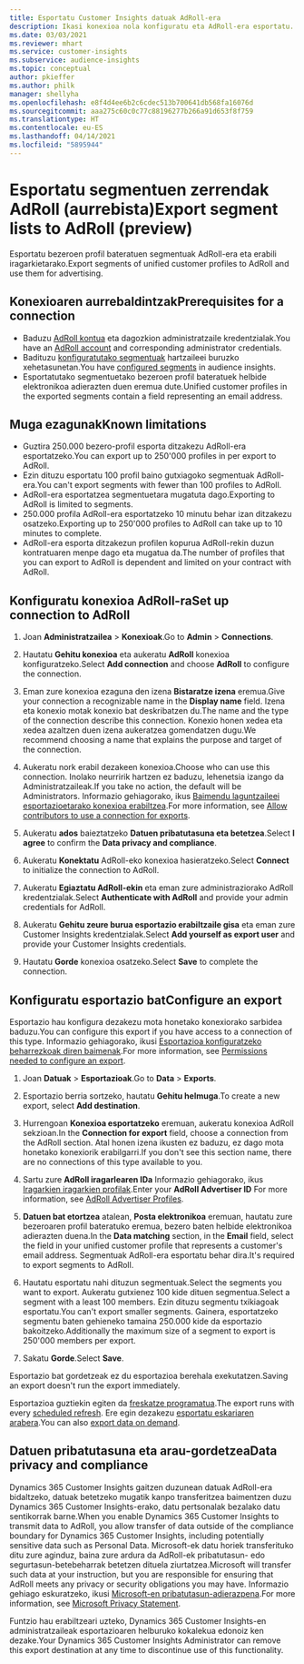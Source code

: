 ```yaml
---
title: Esportatu Customer Insights datuak AdRoll-era
description: Ikasi konexioa nola konfiguratu eta AdRoll-era esportatu.
ms.date: 03/03/2021
ms.reviewer: mhart
ms.service: customer-insights
ms.subservice: audience-insights
ms.topic: conceptual
author: pkieffer
ms.author: philk
manager: shellyha
ms.openlocfilehash: e8f4d4ee6b2c6cdec513b700641db568fa16076d
ms.sourcegitcommit: aaa275c60c0c77c88196277b266a91d653f8f759
ms.translationtype: HT
ms.contentlocale: eu-ES
ms.lasthandoff: 04/14/2021
ms.locfileid: "5895944"
---
```

# <a name="export-segment-lists-to-adroll-preview"></a><span data-ttu-id="67269-103">Esportatu segmentuen zerrendak AdRoll (aurrebista)</span><span class="sxs-lookup"><span data-stu-id="67269-103">Export segment lists to AdRoll (preview)</span></span>

<span data-ttu-id="67269-104">Esportatu bezeroen profil bateratuen segmentuak AdRoll-era eta erabili iragarkietarako.</span><span class="sxs-lookup"><span data-stu-id="67269-104">Export segments of unified customer profiles to AdRoll and use them for advertising.</span></span> 

## <a name="prerequisites-for-a-connection"></a><span data-ttu-id="67269-105">Konexioaren aurrebaldintzak</span><span class="sxs-lookup"><span data-stu-id="67269-105">Prerequisites for a connection</span></span>

-   <span data-ttu-id="67269-106">Baduzu [AdRoll kontua](https://www.adroll.com/) eta dagozkion administratzaile kredentzialak.</span><span class="sxs-lookup"><span data-stu-id="67269-106">You have an [AdRoll account](https://www.adroll.com/) and corresponding administrator credentials.</span></span>
-   <span data-ttu-id="67269-107">Badituzu [konfiguratutako segmentuak](segments.md) hartzaileei buruzko xehetasunetan.</span><span class="sxs-lookup"><span data-stu-id="67269-107">You have [configured segments](segments.md) in audience insights.</span></span>
-   <span data-ttu-id="67269-108">Esportatutako segmentuetako bezeroen profil bateratuek helbide elektronikoa adierazten duen eremua dute.</span><span class="sxs-lookup"><span data-stu-id="67269-108">Unified customer profiles in the exported segments contain a field representing an email address.</span></span>

## <a name="known-limitations"></a><span data-ttu-id="67269-109">Muga ezagunak</span><span class="sxs-lookup"><span data-stu-id="67269-109">Known limitations</span></span>

- <span data-ttu-id="67269-110">Guztira 250.000 bezero-profil esporta ditzakezu AdRoll-era esportatzeko.</span><span class="sxs-lookup"><span data-stu-id="67269-110">You can export up to 250'000 profiles in per export to AdRoll.</span></span>
- <span data-ttu-id="67269-111">Ezin dituzu esportatu 100 profil baino gutxiagoko segmentuak AdRoll-era.</span><span class="sxs-lookup"><span data-stu-id="67269-111">You can't export segments with fewer than 100 profiles to AdRoll.</span></span> 
- <span data-ttu-id="67269-112">AdRoll-era esportatzea segmentuetara mugatuta dago.</span><span class="sxs-lookup"><span data-stu-id="67269-112">Exporting to AdRoll is limited to segments.</span></span>
- <span data-ttu-id="67269-113">250.000 profila AdRoll-era esportatzeko 10 minutu behar izan ditzakezu osatzeko.</span><span class="sxs-lookup"><span data-stu-id="67269-113">Exporting up to 250'000 profiles to AdRoll can take up to 10 minutes to complete.</span></span> 
- <span data-ttu-id="67269-114">AdRoll-era esporta ditzakezun profilen kopurua AdRoll-rekin duzun kontratuaren menpe dago eta mugatua da.</span><span class="sxs-lookup"><span data-stu-id="67269-114">The number of profiles that you can export to AdRoll is dependent and limited on your contract with AdRoll.</span></span>

## <a name="set-up-connection-to-adroll"></a><span data-ttu-id="67269-115">Konfiguratu konexioa AdRoll-ra</span><span class="sxs-lookup"><span data-stu-id="67269-115">Set up connection to AdRoll</span></span>

1. <span data-ttu-id="67269-116">Joan **Administratzailea** > **Konexioak**.</span><span class="sxs-lookup"><span data-stu-id="67269-116">Go to **Admin** > **Connections**.</span></span>

1. <span data-ttu-id="67269-117">Hautatu **Gehitu konexioa** eta aukeratu **AdRoll** konexioa konfiguratzeko.</span><span class="sxs-lookup"><span data-stu-id="67269-117">Select **Add connection** and choose **AdRoll** to configure the connection.</span></span>

1. <span data-ttu-id="67269-118">Eman zure konexioa ezaguna den izena **Bistaratze izena** eremua.</span><span class="sxs-lookup"><span data-stu-id="67269-118">Give your connection a recognizable name in the **Display name** field.</span></span> <span data-ttu-id="67269-119">Izena eta konexio motak konexio bat deskribatzen du.</span><span class="sxs-lookup"><span data-stu-id="67269-119">The name and the type of the connection describe this connection.</span></span> <span data-ttu-id="67269-120">Konexio honen xedea eta xedea azaltzen duen izena aukeratzea gomendatzen dugu.</span><span class="sxs-lookup"><span data-stu-id="67269-120">We recommend choosing a name that explains the purpose and target of the connection.</span></span>

1. <span data-ttu-id="67269-121">Aukeratu nork erabil dezakeen konexioa.</span><span class="sxs-lookup"><span data-stu-id="67269-121">Choose who can use this connection.</span></span> <span data-ttu-id="67269-122">Inolako neurririk hartzen ez baduzu, lehenetsia izango da Administratzaileak.</span><span class="sxs-lookup"><span data-stu-id="67269-122">If you take no action, the default will be Administrators.</span></span> <span data-ttu-id="67269-123">Informazio gehiagorako, ikus [Baimendu laguntzaileei esportazioetarako konexioa erabiltzea](connections.md#allow-contributors-to-use-a-connection-for-exports).</span><span class="sxs-lookup"><span data-stu-id="67269-123">For more information, see [Allow contributors to use a connection for exports](connections.md#allow-contributors-to-use-a-connection-for-exports).</span></span>

1. <span data-ttu-id="67269-124">Aukeratu **ados** baieztatzeko **Datuen pribatutasuna eta betetzea**.</span><span class="sxs-lookup"><span data-stu-id="67269-124">Select **I agree** to confirm the **Data privacy and compliance**.</span></span>

1. <span data-ttu-id="67269-125">Aukeratu **Konektatu** AdRoll-eko konexioa hasieratzeko.</span><span class="sxs-lookup"><span data-stu-id="67269-125">Select **Connect** to initialize the connection to AdRoll.</span></span>

1. <span data-ttu-id="67269-126">Aukeratu **Egiaztatu AdRoll-ekin** eta eman zure administraziorako AdRoll kredentzialak.</span><span class="sxs-lookup"><span data-stu-id="67269-126">Select **Authenticate with AdRoll** and provide your admin credentials for AdRoll.</span></span> 

1. <span data-ttu-id="67269-127">Aukeratu **Gehitu zeure burua esportazio erabiltzaile gisa** eta eman zure Customer Insights kredentzialak.</span><span class="sxs-lookup"><span data-stu-id="67269-127">Select **Add yourself as export user** and provide your Customer Insights credentials.</span></span>

1. <span data-ttu-id="67269-128">Hautatu **Gorde** konexioa osatzeko.</span><span class="sxs-lookup"><span data-stu-id="67269-128">Select **Save** to complete the connection.</span></span>

## <a name="configure-an-export"></a><span data-ttu-id="67269-129">Konfiguratu esportazio bat</span><span class="sxs-lookup"><span data-stu-id="67269-129">Configure an export</span></span>

<span data-ttu-id="67269-130">Esportazio hau konfigura dezakezu mota honetako konexiorako sarbidea baduzu.</span><span class="sxs-lookup"><span data-stu-id="67269-130">You can configure this export if you have access to a connection of this type.</span></span> <span data-ttu-id="67269-131">Informazio gehiagorako, ikusi [Esportazioa konfiguratzeko beharrezkoak diren baimenak](export-destinations.md#set-up-a-new-export).</span><span class="sxs-lookup"><span data-stu-id="67269-131">For more information, see [Permissions needed to configure an export](export-destinations.md#set-up-a-new-export).</span></span>

1. <span data-ttu-id="67269-132">Joan **Datuak** > **Esportazioak**.</span><span class="sxs-lookup"><span data-stu-id="67269-132">Go to **Data** > **Exports**.</span></span>

1. <span data-ttu-id="67269-133">Esportazio berria sortzeko, hautatu **Gehitu helmuga**.</span><span class="sxs-lookup"><span data-stu-id="67269-133">To create a new export, select **Add destination**.</span></span>

1. <span data-ttu-id="67269-134">Hurrengoan **Konexioa esportatzeko** eremuan, aukeratu konexioa AdRoll sekzioan.</span><span class="sxs-lookup"><span data-stu-id="67269-134">In the **Connection for export** field, choose a connection from the AdRoll section.</span></span> <span data-ttu-id="67269-135">Atal honen izena ikusten ez baduzu, ez dago mota honetako konexiorik erabilgarri.</span><span class="sxs-lookup"><span data-stu-id="67269-135">If you don't see this section name, there are no connections of this type available to you.</span></span>

1. <span data-ttu-id="67269-136">Sartu zure **AdRoll iragarlearen IDa** Informazio gehiagorako, ikus [Iragarkien iragarkien profilak](https://help.adroll.com/hc/articles/212011838-Advertiser-Profiles).</span><span class="sxs-lookup"><span data-stu-id="67269-136">Enter your **AdRoll Advertiser ID** For more information, see [AdRoll Advertiser Profiles](https://help.adroll.com/hc/articles/212011838-Advertiser-Profiles).</span></span>

3. <span data-ttu-id="67269-137">**Datuen bat etortzea** atalean, **Posta elektronikoa** eremuan, hautatu zure bezeroaren profil bateratuko eremua, bezero baten helbide elektronikoa adierazten duena.</span><span class="sxs-lookup"><span data-stu-id="67269-137">In the **Data matching** section, in the **Email** field, select the field in your unified customer profile that represents a customer's email address.</span></span> <span data-ttu-id="67269-138">Segmentuak AdRoll-era esportatu behar dira.</span><span class="sxs-lookup"><span data-stu-id="67269-138">It's required to export segments to AdRoll.</span></span>

1. <span data-ttu-id="67269-139">Hautatu esportatu nahi dituzun segmentuak.</span><span class="sxs-lookup"><span data-stu-id="67269-139">Select the segments you want to export.</span></span> <span data-ttu-id="67269-140">Aukeratu gutxienez 100 kide dituen segmentua.</span><span class="sxs-lookup"><span data-stu-id="67269-140">Select a segment with a least 100 members.</span></span> <span data-ttu-id="67269-141">Ezin dituzu segmentu txikiagoak esportatu.</span><span class="sxs-lookup"><span data-stu-id="67269-141">You can't export smaller segments.</span></span> <span data-ttu-id="67269-142">Gainera, esportatzeko segmentu baten gehieneko tamaina 250.000 kide da esportazio bakoitzeko.</span><span class="sxs-lookup"><span data-stu-id="67269-142">Additionally the maximum size of a segment to export is 250'000 members per export.</span></span> 

1. <span data-ttu-id="67269-143">Sakatu **Gorde**.</span><span class="sxs-lookup"><span data-stu-id="67269-143">Select **Save**.</span></span>

<span data-ttu-id="67269-144">Esportazio bat gordetzeak ez du esportazioa berehala exekutatzen.</span><span class="sxs-lookup"><span data-stu-id="67269-144">Saving an export doesn't run the export immediately.</span></span>

<span data-ttu-id="67269-145">Esportazioa guztiekin egiten da [freskatze programatua](system.md#schedule-tab).</span><span class="sxs-lookup"><span data-stu-id="67269-145">The export runs with every [scheduled refresh](system.md#schedule-tab).</span></span> <span data-ttu-id="67269-146">Ere egin dezakezu [esportatu eskariaren arabera](export-destinations.md#run-exports-on-demand).</span><span class="sxs-lookup"><span data-stu-id="67269-146">You can also [export data on demand](export-destinations.md#run-exports-on-demand).</span></span> 


## <a name="data-privacy-and-compliance"></a><span data-ttu-id="67269-147">Datuen pribatutasuna eta arau-gordetzea</span><span class="sxs-lookup"><span data-stu-id="67269-147">Data privacy and compliance</span></span>

<span data-ttu-id="67269-148">Dynamics 365 Customer Insights gaitzen duzunean datuak AdRoll-era bidaltzeko, datuak betetzeko mugatik kanpo transferitzea baimentzen duzu Dynamics 365 Customer Insights-erako, datu pertsonalak bezalako datu sentikorrak barne.</span><span class="sxs-lookup"><span data-stu-id="67269-148">When you enable Dynamics 365 Customer Insights to transmit data to AdRoll, you allow transfer of data outside of the compliance boundary for Dynamics 365 Customer Insights, including potentially sensitive data such as Personal Data.</span></span> <span data-ttu-id="67269-149">Microsoft-ek datu horiek transferituko ditu zure aginduz, baina zure ardura da AdRoll-ek pribatutasun- edo segurtasun-betebeharrak betetzen dituela ziurtatzea.</span><span class="sxs-lookup"><span data-stu-id="67269-149">Microsoft will transfer such data at your instruction, but you are responsible for ensuring that AdRoll meets any privacy or security obligations you may have.</span></span> <span data-ttu-id="67269-150">Informazio gehiago eskuratzeko, ikusi [Microsoft-en pribatutasun-adierazpena](https://go.microsoft.com/fwlink/?linkid=396732).</span><span class="sxs-lookup"><span data-stu-id="67269-150">For more information, see [Microsoft Privacy Statement](https://go.microsoft.com/fwlink/?linkid=396732).</span></span>

<span data-ttu-id="67269-151">Funtzio hau erabiltzeari uzteko, Dynamics 365 Customer Insights-en administratzaileak esportazioaren helburuko kokalekua edonoiz ken dezake.</span><span class="sxs-lookup"><span data-stu-id="67269-151">Your Dynamics 365 Customer Insights Administrator can remove this export destination at any time to discontinue use of this functionality.</span></span>
